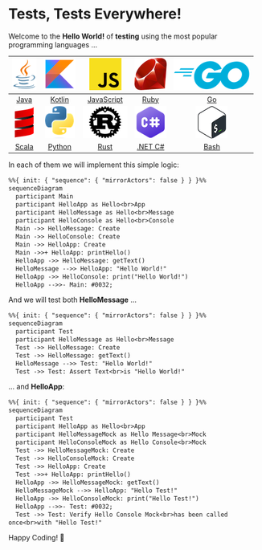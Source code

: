 # Tests, Tests Everywhere!

Welcome to the **Hello World!** of **testing** using the most popular programming languages ...

|  [![](.files/java.png)](java)  | [![](.files/kotlin.png)](kotlin) | [![](.files/javascript.png)](javascript) |   [![](.files/ruby.png)](ruby)   |   [![](.files/go.png)](go)   |
|:------------------------------:|:--------------------------------:|:----------------------------------------:|:--------------------------------:|:----------------------------:|
|          [Java](java)          |         [Kotlin](kotlin)         |         [JavaScript](javascript)         |           [Ruby](ruby)           |           [Go](go)           |
| [![](.files/scala.png)](scala) | [![](.files/python.png)](python) |       [![](.files/rust.png)](rust)       | [![](.files/csharp.png)](dotnet) | [![](.files/bash.png)](bash) |
|         [Scala](scala)         |         [Python](python)         |               [Rust](rust)               |        [.NET C#](dotnet)         |         [Bash](bash)         |

In each of them we will implement this simple logic:
```mermaid
%%{ init: { "sequence": { "mirrorActors": false } } }%%
sequenceDiagram
  participant Main
  participant HelloApp as Hello<br>App
  participant HelloMessage as Hello<br>Message
  participant HelloConsole as Hello<br>Console
  Main ->> HelloMessage: Create
  Main ->> HelloConsole: Create
  Main ->> HelloApp: Create
  Main ->>+ HelloApp: printHello()
  HelloApp ->> HelloMessage: getText()
  HelloMessage -->> HelloApp: "Hello World!"
  HelloApp ->> HelloConsole: print("Hello World!")
  HelloApp -->>- Main: #0032;
```

And we will test both **HelloMessage** ...
```mermaid
%%{ init: { "sequence": { "mirrorActors": false } } }%%
sequenceDiagram
  participant Test
  participant HelloMessage as Hello<br>Message
  Test ->> HelloMessage: Create
  Test ->> HelloMessage: getText()
  HelloMessage -->> Test: "Hello World!"
  Test ->> Test: Assert Text<br>is "Hello World!"
```

... and **HelloApp**:
```mermaid
%%{ init: { "sequence": { "mirrorActors": false } } }%%
sequenceDiagram
  participant Test
  participant HelloApp as Hello<br>App
  participant HelloMessageMock as Hello Message<br>Mock
  participant HelloConsoleMock as Hello Console<br>Mock
  Test ->> HelloMessageMock: Create
  Test ->> HelloConsoleMock: Create
  Test ->> HelloApp: Create
  Test ->>+ HelloApp: printHello()
  HelloApp ->> HelloMessageMock: getText()
  HelloMessageMock -->> HelloApp: "Hello Test!"
  HelloApp ->> HelloConsoleMock: print("Hello Test!")
  HelloApp -->>- Test: #0032;
  Test ->> Test: Verify Hello Console Mock<br>has been called once<br>with "Hello Test!"
```

Happy Coding! 💙
